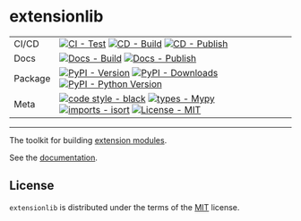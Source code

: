 # extensionlib

| | |
| --- | --- |
| CI/CD | [![CI - Test](https://github.com/pypa/extensionlib/actions/workflows/test.yml/badge.svg)](https://github.com/pypa/extensionlib/actions/workflows/test.yml) [![CD - Build](https://github.com/pypa/extensionlib/actions/workflows/build.yml/badge.svg)](https://github.com/pypa/extensionlib/actions/workflows/build.yml) [![CD - Publish](https://github.com/pypa/extensionlib/actions/workflows/publish-pypi.yml/badge.svg)](https://github.com/pypa/extensionlib/actions/workflows/publish-pypi.yml) |
| Docs | [![Docs - Build](https://github.com/pypa/extensionlib/actions/workflows/docs.yml/badge.svg)](https://github.com/pypa/extensionlib/actions/workflows/docs.yml) [![Docs - Publish](https://github.com/pypa/extensionlib/actions/workflows/publish-docs.yml/badge.svg)](https://github.com/pypa/extensionlib/actions/workflows/publish-docs.yml) |
| Package | [![PyPI - Version](https://img.shields.io/pypi/v/extensionlib.svg?logo=pypi&label=PyPI&logoColor=gold)](https://pypi.org/project/extensionlib/) [![PyPI - Downloads](https://img.shields.io/pypi/dm/extensionlib.svg?color=blue&label=Downloads&logo=pypi&logoColor=gold)](https://pypi.org/project/extensionlib/) [![PyPI - Python Version](https://img.shields.io/pypi/pyversions/extensionlib.svg?logo=python&label=Python&logoColor=gold)](https://pypi.org/project/extensionlib/) |
| Meta | [![code style - black](https://img.shields.io/badge/code%20style-black-000000.svg)](https://github.com/psf/black) [![types - Mypy](https://img.shields.io/badge/types-Mypy-blue.svg)](https://github.com/python/mypy) [![imports - isort](https://img.shields.io/badge/imports-isort-ef8336.svg)](https://github.com/pycqa/isort) [![License - MIT](https://img.shields.io/badge/license-MIT-9400d3.svg)](https://spdx.org/licenses/) |

-----

The toolkit for building [extension modules](https://docs.python.org/3/extending/extending.html).

See the [documentation](https://extensionlib.pypa.io).

## License

`extensionlib` is distributed under the terms of the [MIT](https://spdx.org/licenses/MIT.html) license.
